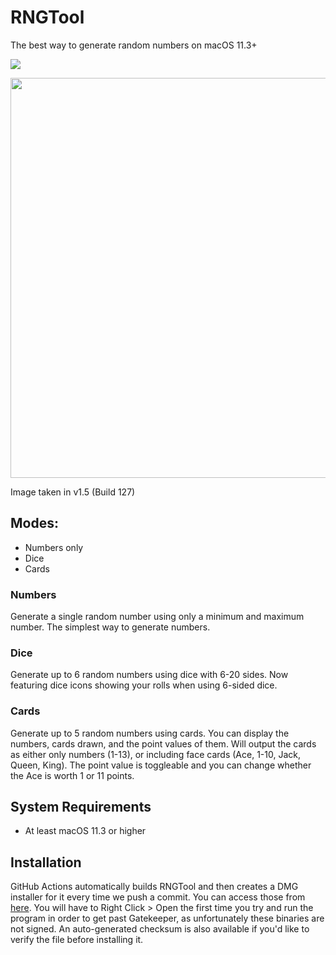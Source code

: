 # RNGTool
The best way to generate random numbers on macOS 11.3+

![](https://github.com/NCX-Programming/RNGTool/workflows/Swift/badge.svg?branch=main)

<image src="https://cdn.ncxprogramming.com/file/image/screenshots/rngtool/repoimage.png" hight=400 width=640/>

Image taken in v1.5 (Build 127)
## Modes:
- Numbers only
- Dice
- Cards
### Numbers
Generate a single random number using only a minimum and maximum number. The simplest way to generate numbers.
### Dice
Generate up to 6 random numbers using dice with 6-20 sides. Now featuring dice icons showing your rolls when using 6-sided dice.
### Cards
Generate up to 5 random numbers using cards. You can display the numbers, cards drawn, and the point values of them. Will output the cards as either only numbers (1-13), or including face cards (Ace, 1-10, Jack, Queen, King). The point value is toggleable and you can change whether the Ace is worth 1 or 11 points.
## System Requirements
- At least macOS 11.3 or higher
## Installation
GitHub Actions automatically builds RNGTool and then creates a DMG installer for it every time we push a commit. You can access those from [here](https://github.com/NCX-Programming/RNGTool/actions). You will have to Right Click > Open the first time you try and run the program in order to get past Gatekeeper, as unfortunately these binaries are not signed. An auto-generated checksum is also available if you'd like to verify the file before installing it.

